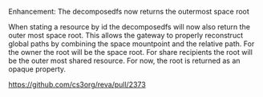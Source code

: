 Enhancement: The decomposedfs now returns the outermost space root

When stating a resource by id the decomposedfs will now also return the outer most space root. This allows the gateway to properly reconstruct global paths by combining the space mountpoint and the relative path.
For the owner the root will be the space root. For share recipients the root will be the outer most shared resource. For now, the root is returned as an opaque property.

https://github.com/cs3org/reva/pull/2373
